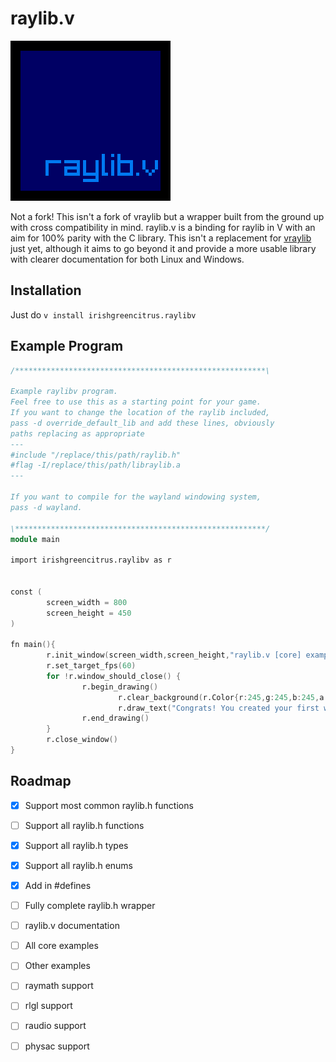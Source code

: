 # raylib.v
![raylib.v icon](icon.png)


Not a fork! This isn't a fork of vraylib but a wrapper built from the ground up with cross compatibility in mind.
raylib.v is a binding for raylib in V with an aim for 100% parity with the C library.
This isn't a replacement for [vraylib](https://github.com/waotzi/vraylib) just yet, although it aims to go beyond it and provide a more usable library with clearer documentation for both Linux and Windows.

## Installation
Just do `v install irishgreencitrus.raylibv`
## Example Program
```v
/********************************************************\

Example raylibv program.
Feel free to use this as a starting point for your game.
If you want to change the location of the raylib included,
pass -d override_default_lib and add these lines, obviously
paths replacing as appropriate
---
#include "/replace/this/path/raylib.h"
#flag -I/replace/this/path/libraylib.a
---

If you want to compile for the wayland windowing system,
pass -d wayland.

\********************************************************/
module main

import irishgreencitrus.raylibv as r


const (
		screen_width = 800
		screen_height = 450
)

fn main(){
		r.init_window(screen_width,screen_height,"raylib.v [core] example - basic window".str)
		r.set_target_fps(60)
		for !r.window_should_close() {
				r.begin_drawing()
						r.clear_background(r.Color{r:245,g:245,b:245,a:255})
						r.draw_text("Congrats! You created your first window in V!".str,190,200,20,r.Color{r:0,g:0,b:0,a:255})
				r.end_drawing()
		}
		r.close_window()
}
```
## Roadmap
- [x] Support most common raylib.h functions
- [ ] Support all raylib.h functions
- [x] Support all raylib.h types
- [x] Support all raylib.h enums
- [x] Add in #defines
- [ ] Fully complete raylib.h wrapper
- [ ] raylib.v documentation
- [ ] All core examples
- [ ] Other examples
- [ ] raymath support
- [ ] rlgl support
- [ ] raudio support
- [ ] physac support


